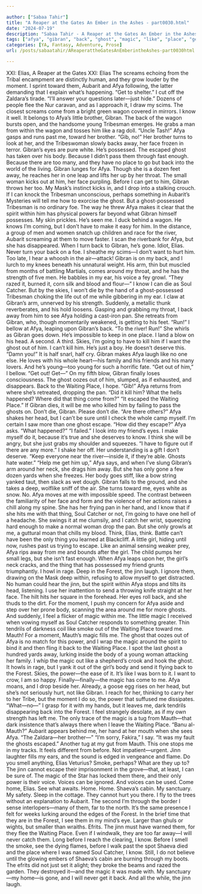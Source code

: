 ```yaml
---

author: ["Sabaa Tahir"]
title: "A Reaper at the Gates An Ember in the Ashes - part0030.html"
date: "2024-07-19"
description: "Sabaa Tahir - A Reaper at the Gates An Ember in the Ashes"
tags: ["afya", "gibran", "back", "ghost", "magic", "like", "place", "get", "know", "elia", "away", "one", "waiting", "jinni", "aubarit", "come", "within", "eye", "body", "make", "around", "see", "forest", "moment", "toward"]
categories: [YA, Fantasy, Adventure, Prose]
url: /posts/sabaatahir/AReaperattheGatesAnEmberintheAshes-part0030html

---
```



XXI: Elias, A Reaper at the Gates
XXI: Elias
The screams echoing from the Tribal encampment are distinctly human, and they grow louder by the moment. I sprint toward them, Aubarit and Afya following, the latter demanding that I explain what’s happening.
“Get to shelter.” I cut off the Zaldara’s tirade. “I’ll answer your questions later—just hide.”
Dozens of people flee the Nur caravan, and as I approach it, I draw my scims. The closest screams come from a bright green wagon covered in mirrors. I know it well. It belongs to Afya’s little brother, Gibran.
The back of the wagon bursts open, and the handsome young Tribesman emerges. He grabs a man from within the wagon and tosses him like a rag doll.
“Uncle Tash!” Afya gasps and runs past me, toward her brother. “Gib, no!”
Her brother turns to look at her, and the Tribeswoman slowly backs away, her face frozen in terror. Gibran’s eyes are pure white. He’s possessed. The escaped ghost has taken over his body.
Because I didn’t pass them through fast enough. Because there are too many, and they have no place to go but back into the world of the living.
Gibran lunges for Afya. Though she is a dozen feet away, he reaches her in one leap and lifts her up by her throat. The small woman kicks out at him, her face purpling. Before I can get to him, Gibran throws her too.
My Mask’s instinct kicks in, and I drop into a stalking crouch. If I can knock the Tribesman unconscious, perhaps something in Aubarit’s Mysteries will tell me how to exorcise the ghost.
But a ghost-possessed Tribesman is no ordinary foe. The way he threw Afya makes it clear that the spirit within him has physical powers far beyond what Gibran himself possesses.
My skin prickles. He’s seen me. I duck behind a wagon. He knows I’m coming, but I don’t have to make it easy for him.
In the distance, a group of men and women snatch up children and race for the river, Aubarit screaming at them to move faster. I scan the riverbank for Afya, but she has disappeared.
When I turn back to Gibran, he’s gone. Idiot, Elias. Never turn your back on a foe. I sheathe my scims—I don’t want to hurt him.
Too late, I hear a whoosh in the air—attack! Gibran is on my back, and I lurch to my knees beneath his unnatural weight. His arm, thin but muscled from months of battling Martials, comes around my throat, and he has the strength of five men. He babbles in my ear, his voice a fey growl.
“They razed it, burned it, corn silk and blood and flour—”
I know I can die as Soul Catcher. But by the skies, I won’t die by the hand of a ghost-possessed Tribesman choking the life out of me while gibbering in my ear.
I claw at Gibran’s arm, unnerved by his strength. Suddenly, a metallic thunk reverberates, and his hold loosens. Gasping and grabbing my throat, I back away from him to see Afya holding a cast-iron pan. She retreats from Gibran, who, though momentarily weakened, is getting to his feet.
“Run!” I bellow at Afya, leaping upon Gibran’s back. “To the river! Run!” She whirls as Gibran goes down. He’s impossible to keep in one place. I land a blow on his head. A second. A third. Skies, I’m going to have to kill him if I want the ghost out of him. I can’t kill him. He’s just a boy. He doesn’t deserve this.
“Damn you!” It is half snarl, half cry. Gibran makes Afya laugh like no one else. He loves with his whole heart—his family and his friends and his many lovers. And he’s young—too young for such a horrific fate. “Get out of him,” I bellow. “Get out! Get—” On my fifth blow, Gibran finally loses consciousness. The ghost oozes out of him, slumped, as if exhausted, and disappears. Back to the Waiting Place, I hope.
“Gib!” Afya returns from where she’s retreated, dropping the pan. “Did it kill him? What the hells happened? Where did that thing come from?”
“It escaped the Waiting Place.” If Gibran dies, it will be me who killed him by failing to pass the ghosts on. Don’t die, Gibran. Please don’t die. “Are there others?”
Afya shakes her head, but I can’t be sure until I check the whole camp myself. I’m certain I saw more than one ghost escape.
“How did they escape?” Afya asks. “What happened?”
“I failed.” I look into my friend’s eyes. I make myself do it, because it’s true and she deserves to know. I think she will be angry, but she just grabs my shoulder and squeezes.
“I have to figure out if there are any more.” I shake her off. Her understanding is a gift I don’t deserve. “Keep everyone near the river—inside it, if they’re able. Ghosts hate water.”
“Help me get him up,” Afya says, and when I’ve slung Gibran’s arm around her neck, she drags him away. But she has only gone a few dozen yards when she freezes. Her body goes stiff, like a bow string yanked taut, then slack as wet dough. Gibran falls to the ground, and she takes a deep, wolflike sniff of the air. She turns toward me, eyes white as snow.
No.
Afya moves at me with impossible speed. The contrast between the familiarity of her face and form and the violence of her actions raises a chill along my spine. She has her frying pan in her hand, and I know that if she hits me with that thing, Soul Catcher or not, I’m going to have one hell of a headache. She swings it at me clumsily, and I catch her wrist, squeezing hard enough to make a normal woman drop the pan.
But she only growls at me, a guttural moan that chills my blood.
Think, Elias, think. Battle can’t have been the only thing you learned at Blackcliff.
A little girl, hiding until now, rushes past us trying to escape. Like an animal sensing weaker prey, Afya rips away from me and bounds after the girl. The child pumps her small legs, but she isn’t fast enough. When Afya leaps upon her, the girl’s neck cracks, and the thing that has possessed my friend grunts triumphantly. I howl in rage.
Deep in the Forest, the jinn laugh. I ignore them, drawing on the Mask deep within, refusing to allow myself to get distracted.
No human could hear the jinn, but the spirit within Afya stops and tilts its head, listening. I use her inattention to send a throwing knife straight at her face. The hilt hits her square in the forehead. Her eyes roll back, and she thuds to the dirt. For the moment, I push my concern for Afya aside and step over her prone body, scanning the area around me for more ghosts.
And suddenly, I feel a flicker of magic within me. The little magic I received when vowing myself as Soul Catcher responds to something greater. Thin tendrils of darkness coil like smoke out of the Waiting Place toward me. Mauth!
For a moment, Mauth’s magic fills me. The ghost that oozes out of Afya is no match for this power, and I wrap the magic around the spirit to bind it and then fling it back to the Waiting Place. I spot the last ghost a hundred yards away, lurking inside the body of a young woman attacking her family. I whip the magic out like a shepherd’s crook and hook the ghost. It howls in rage, but I yank it out of the girl’s body and send it flying back to the Forest.
Skies, the power—the ease of it. It’s like I was born to it. I want to crow, I am so happy. Finally—finally—the magic has come to me.
Afya moans, and I drop beside her. Already, a goose egg rises on her head, but she’s not seriously hurt, not like Gibran. I reach for her, thinking to carry her to her Tribe, but the moment I do so, the power that suffused me dissipates.
“What—no—” I grasp for it with my hands, but it leaves me, dark tendrils disappearing back into the Forest. I feel strangely desolate, as if my own strength has left me. The only trace of the magic is a tug from Mauth—that dark insistence that’s always there when I leave the Waiting Place.
“Banu al-Mauth?”
Aubarit appears behind me, her hand at her mouth when she sees Afya. “The Zaldara—her brother—”
“I’m sorry, Fakira,” I say. “It was my fault the ghosts escaped.”
Another tug at my gut from Mauth. This one stops me in my tracks. It feels different from before. Not impatient—urgent.
Jinn laughter fills my ears, and the sound is edged in vengeance and flame. Do you smell anything, Elias Veturius? Smoke, perhaps?
What are they up to? The jinn cannot escape their imprisonment in the grove—that, at least, I can be sure of. The magic of the Star has locked them there, and their only power is their voice. Voices can be ignored.
And voices can be used. Come home, Elias. See what awaits.
Home. Home.
Shaeva’s cabin. My sanctuary. My safety. Sleep in the cottage. They cannot hurt you there.
I fly to the trees without an explanation to Aubarit. The second I’m through the border I sense interlopers—many of them, far to the north. It’s the same presence I felt for weeks lurking around the edges of the Forest. In the brief time that they are in the Forest, I see them in my mind’s eye. Larger than ghuls or wights, but smaller than wraiths. Efrits.
The jinn must have warned them, for they flee the Waiting Place. Even if I windwalk, they are too far away—I will never catch them.
Long before I reach the clearing, I know. Before I smell the smoke, see the dying flames, before I walk past the spot Shaeva died and the place where I was named Soul Catcher, I know.
Still, I do not believe until the glowing embers of Shaeva’s cabin are burning through my boots. The efrits did not just set it alight; they broke the beams and razed the garden. They destroyed it—and the magic it was made with. My sanctuary—my home—is gone, and I will never get it back.
And all the while, the jinn laugh.
